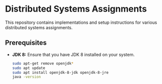 # Distributed Systems Assignments

This repository contains implementations and setup instructions for various distributed systems assignments.

## Prerequisites

- **JDK 8:** Ensure that you have JDK 8 installed on your system.

  ```bash
  sudo apt-get remove openjdk*
  sudo apt update
  sudo apt install openjdk-8-jdk openjdk-8-jre
  java -version
